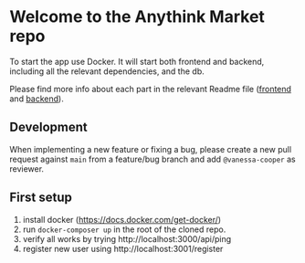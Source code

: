 # Welcome to the Anythink Market repo

To start the app use Docker. It will start both frontend and backend, including all the relevant dependencies, and the db.

Please find more info about each part in the relevant Readme file ([frontend](frontend/readme.md) and [backend](backend/README.md)).

## Development

When implementing a new feature or fixing a bug, please create a new pull request against `main` from a feature/bug branch and add `@vanessa-cooper` as reviewer.

## First setup

1. install docker (https://docs.docker.com/get-docker/)
2. run `docker-composer up` in the root of the cloned repo.
3. verify all works by trying http://localhost:3000/api/ping
4. register new user using http://localhost:3001/register
